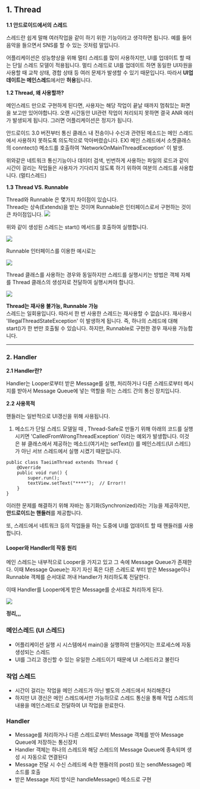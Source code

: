 ## 1. Thread

**1.1 안드로이드에서의 스레드**

스레드란 쉽게 말해 여러작업을 같이 하기 위한 기능이라고 생각하면 됩니다. 예를 들어 음악을 들으면서 SNS를 할 수 있는 것처럼 말입니다.  
  
어플리케이션은 성능향상을 위해 멀티 스레드를 많이 사용하지만, UI를 업데이트 할 때는 단일 스레드 모델이 적용됩니다. 멀티 스레드로 UI를 업데이트 하면 동일한 UI자원을 사용할 때 교착 상태, 경합 상태 등 여러 문제가 발생할 수 있기 때문입니다. 따라서 **UI업데이트는 메인스레드**에서만 **허용**됩니다.

**1.2 Thread, 왜 사용할까?**

메인스레드 만으로 구현하게 된다면, 사용자는 해당 작업이 끝날 때까지 멈춰있는 화면을 보고만 있어야합니다. 오랜 시간동안 UI관련 작업이 처리되지 못하면 결국 ANR 에러가 발생되게 됩니다. 그러면 어플리케이션은 정지가 됩니다.

안드로이드 3.0 버전부터 통신 클래스 내 전송이나 수신과 관련된 메소드는 메인 스레드에서 사용하지 못하도록 의도적으로 막아버렸습니다. EX) 메인 스레드에서 소켓클래스의 conntect() 메소드를 호출하여 'NetworkOnMainThreadException' 이 발생.

위와같은 네트워크 통신기능이나 데이터 검색, 빈번하게 사용하는 파일의 로드과 같이 시간이 걸리는 작업들은 사용자가 기다리지 않도록 하기 위하여 여분의 스레드를 사용합니다. (멀티스레드)

**1.3** **Thread VS. Runnable**

Thread와 Runnable 은 몇가지 차이점이 있습니다.  
Thread는 상속(Extends)을 받는 것이며 Runnable은 인터페이스로서 구현하는 것이 큰 차이점입니다.
![](https://blog.kakaocdn.net/dn/xs4D9/btrpJRRuebX/NlyMk0uHD2AmlghoEkD01K/img.png)

위와 같이 생성된 스레드는 start() 메서드를 호출하여 실행합니다.

![](https://blog.kakaocdn.net/dn/wNDYD/btrpu2GZEgG/Gg1DYoLznP857ABeAypx10/img.png)

Runnable 인터페이스를 이용한 예시로는

![](https://blog.kakaocdn.net/dn/sbau8/btrpDZW43Im/NoO8UYOLr3km1RFKURAMe0/img.png)

Thread 클래스를 사용하는 경우와 동일하지만 스레드를 실행시키는 방법은 객체 자체를 Thread 클래스의 생성자로 전달하여 실행시켜야 합니다.

![](https://blog.kakaocdn.net/dn/RRDe5/btrpJRYgezc/Wh8CN4Q5z5IXnqRwnCV2L1/img.png)

  
**Thread는 재사용 불가능, Runnable 가능**  
스레드는 일회용입니다. 따라서 한 번 사용한 스레드는 재사용할 수 없습니다. 재사용시 'IllegalThreadStateException' 이 발생하게 됩니다. 즉, 하나의 스레드에 대해 start()가 한 번만 호출될 수 있습니다. 하지만, Runnable로 구현한 경우 재사용 가능합니다.

----------

### **2. Handler**

**2.1 Handler란?**

Handler는 Looper로부터 받은 Message를 실행, 처리하거나 다른 스레드로부터 메시지를 받아서 Message Queue에 넣는 역할을 하는 스레드 간의 통신 장치입니다.

**2.2 사용목적**

핸들러는 일반적으로 UI갱신을 위해 사용됩니다.

1. 메소드가 단일 스레드 모델일 때 , Thread-Safe로 만들기 위해  아래의 코드를 실행시키면 'CalledFromWrongThreadException' 이라는 예외가 발생합니다. 이것은 뷰 클래스에서 제공하는 메소드(여기서는 setText()) 를 메인스레드(UI 스레드) 가 아닌 서브 스레드에서 실행 시켰기 때문입니다.  

```
public class TaeiimThread extends Thread {
    @Override
    public void run() {
        super.run();
        textView.setText("****");  // Error!!
    }
}
```

이러한 문제를 해결하기 위해 자바는 동기화(Synchronized)라는 기능을 제공하지만,  **안드로이드는 핸들러**를 제공합니다.

또, 스레드에서 네트워크 등의 작업들을 하는 도중에 UI를 업데이트 할 때 핸들러를 사용합니다.

#### **Looper와 Handler의 작동 원리**

메인 스레드는 내부적으로 Looper을 가지고 있고 그 속에 Message Queue가 존재한다. 이때 Message Queue는 자기 자신 혹은 다른 스레드로 부터 받은 Message이나 Runnable 객체를 순서대로 꺼내 Handler가 처리하도록 전달한다.

이때 Handler를 Looper에게 받은 Message를 순서대로 처리하게 된다.

![](https://blog.kakaocdn.net/dn/R2tcD/btrpIxTkLKz/KLSadpk7lfcmjhrhd1w5u1/img.png)


**정리,,,**
### **메인스레드 (UI 스레드)**
-   어플리케이션 실행 시 시스템에서 main()을 실행하여 만들어지는 프로세스에 자동 생성되는 스레드
-   UI를 그리고 갱신할 수 있는 유일한 스레드이기 때문에 UI 스레드라고 불린다

### **작업 스레드**
-   시간이 걸리는 작업을 메인 스레드가 아닌 별도의 스레드에서 처리해준다
-   하지만 UI 갱신은 메인 스레드에서만 가능하므로 스레드 통신을 통해 작업 스레드의 내용을 메인스레드로 전달하여 UI 작업을 완료한다.

### **Handler**
-   Message를 처리하거나 다른 스레드로부터 Message 객체를 받아 Message Queue에 저장하는 통신장치
-   Handler 객체는 하나의 스레드와 해당 스레드의 Message Queue에 종속되며 생성 시 자동으로 연결된다
-   Message 전달 시 수신 스레드에 속한 핸들러의 post() 또는 sendMessage() 메소드를 호출
-   받은 Message 처리 방식은 handleMessage() 메소드로 구현